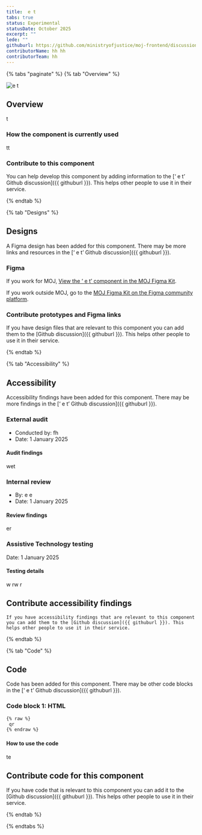 ```yaml
---
title:  e t
tabs: true
status: Experimental
statusDate: October 2025
excerpt: ""
lede: ""
githuburl: https://github.com/ministryofjustice/moj-frontend/discussions/categories/experimental-components-pages-and-patterns
contributorName: hh hh
contributorTeam: hh
---
```


{% tabs "paginate" %}
{% tab "Overview" %}

<div class="img-container">
  <img src="/assets/images/submission-1761230084822/image-(28).png" alt=" e t" />
</div>

## Overview
 t

### How the component is currently used

tt

### Contribute to this component
You can help develop this component by adding information to the [‘ e t’ Github discussion]({{ githuburl }}). This helps other people to use it in their service.

{% endtab %}

{% tab "Designs" %}

## Designs

A Figma design has been added for this component. There may be more links and resources in the [‘ e t’ Github discussion]({{ githuburl }}).


### Figma

If you work for MOJ, [View the ‘ e t’ component in the MOJ Figma Kit]().

If you work outside MOJ, go to the [MOJ Figma Kit on the Figma community platform](https://www.figma.com/community/file/1543193133973726850/moj-design-system-figma-kit).

### Contribute prototypes and Figma links

If you have design files that are relevant to this component you can add them to the [Github discussion]({{ githuburl }}). This helps other people to use it in their service.

{% endtab %}

{% tab "Accessibility" %}

## Accessibility

Accessibility findings have been added for this component. There may be more findings in the [‘ e t’ Github discussion]({{ githuburl }}).


### External audit

* Conducted by: fh
* Date: 1 January 2025

#### Audit findings

 wet 
### Internal review

* By:  e e
* Date: 1 January 2025

#### Review findings

 er
### Assistive Technology testing

Date: 1 January 2025

#### Testing details

w rw r

## Contribute accessibility findings

    If you have accessibility findings that are relevant to this component you can add them to the [Github discussion]({{ githuburl }}). This helps other people to use it in their service.

{% endtab %}

{% tab "Code" %}

## Code

Code has been added for this component. There may be other code blocks in the [‘ e t’ Github discussion]({{ githuburl }}).


### Code block 1: HTML

<div class="app-example__code" data-module="app-copy">

```HTML
{% raw %}
 qr
{% endraw %}
```

</div>

#### How to use the code

 te



## Contribute code for this component

If you have code that is relevant to this component you can add it to the [Github discussion]({{ githuburl }}). This helps other people to use it in their service.

{% endtab %}

{% endtabs %}

